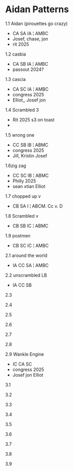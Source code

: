 # Aidan Patterns


1.1 Aidan (pirouettes go crazy)
  - CA SA IA ¦ AMBC
  - Josef, chase, jon
  - rit 2025

1.2 casbia
  - CA SB IA ¦ AMBC
  - passout 2024?

1.3 cascia
  - CA SC IA ¦ AMBC
  - congress 2025
  - Elliot,, Josef jon

1.4 Scrambled 3
  - Rit 2025 s3 on toast 
  - 

1.5 wrong one
  - CC SB IB ¦ ABMC
  - congress 2025 
  - Jill, Kristin Josef 

1.6zig zag
  - CC SC IB ¦ ABMC
  - Philly 2025
  - sean xtian Elliot 

1.7 chopped up v
  - CB SA I ¦ ABCM.  Cc v. D 
  
1.8 Scrambled v
  - CB SB IC ¦ ABMC

1.9 postmen
- CB SC IC ¦ AMBC

2.1 around the world
- IA CC SA ¦ AMBC

2.2 unscrambled LB
- IA CC SB

2.3 

2.4

2.5

2.6

2.7

2.8

2.9 Wankle Engine
- IC CA SC
- congress 2025 
- Josef jon Elliot 

3.1

3.2

3.3

3.4

3.5

3.6

3.7

3.8

3.9


